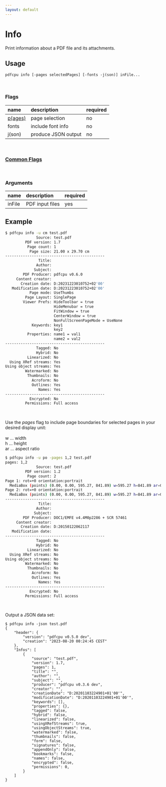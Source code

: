 ```yaml
---
layout: default
---
```


# Info

Print information about a PDF file and its attachments.

## Usage

```
pdfcpu info [-pages selectedPages] [-fonts -j(son)] inFile...
```

<br>

### Flags

| name                                      | description         | required
|:----------------------------------------  |:--------------------|:--------
| [p(ages)](getting_started/page_selection) | page selection      | no
| fonts                                     | include font info   | no
| j(son)                                    | produce JSON output | no

<br>

### [Common Flags](getting_started/common_flags)

<br>

### Arguments

| name         | description         | required
|:-------------|:--------------------|:--------
| inFile       | PDF input files     | yes

## Example

```sh
$ pdfcpu info -u cm test.pdf
              Source: test.pdf
         PDF version: 1.7
          Page count: 1
           Page size: 21.00 x 29.70 cm
---------------------------------------------
               Title:
              Author:
             Subject:
        PDF Producer: pdfcpu v0.6.0
     Content creator:
       Creation date: D:20231223010752+02'00'
   Modification date: D:20231223010752+02'00'
           Page mode: UseThumbs
         Page Layout: SinglePage
        Viewer Prefs: HideToolbar = true
                      HideMenubar = true
                      FitWindow = true
                      CenterWindow = true
                      NonFullScreenPageMode = UseNone
            Keywords: key1
                      key2
          Properties: name1 = val1
                      name2 = val2
---------------------------------------------
              Tagged: No
              Hybrid: No
          Linearized: No
  Using XRef streams: Yes
Using object streams: Yes
         Watermarked: No
          Thumbnails: No
            Acroform: No
            Outlines: Yes
               Names: Yes
---------------------------------------------
           Encrypted: No
         Permissions: Full access
```
<br>

Use the *pages* flag to include page boundaries for selected pages in your desired display unit:<br><br>
w  ... width<br>
h  ... height<br>
ar ... aspect ratio

```sh
$ pdfcpu info -u po -pages 1,2 test.pdf
pages: 1,2
              Source: test.pdf
         PDF version: 1.2
          Page count: 2
Page 1: rot=+0 orientation:portrait
  MediaBox (points) (0.00, 0.00, 595.27, 841.89) w=595.27 h=841.89 ar=0.71  = CropBox, TrimBox, BleedBox, ArtBox
Page 2: rot=+0 orientation:portrait
  MediaBox (points) (0.00, 0.00, 595.27, 841.89) w=595.27 h=841.89 ar=0.71  = CropBox, TrimBox, BleedBox, ArtBox
---------------------------------------------
               Title:
              Author:
             Subject:
        PDF Producer: DOC1/EMFE v4.4M0p2286 + SCR 57461
     Content creator:
       Creation date: D:20150122062117
   Modification date:
---------------------------------------------
              Tagged: No
              Hybrid: No
          Linearized: No
  Using XRef streams: No
Using object streams: No
         Watermarked: No
          Thumbnails: No
            Acroform: No
            Outlines: Yes
               Names: Yes
---------------------------------------------
           Encrypted: No
         Permissions: Full access
```

<br>

Output a JSON data set:

```
$ pdfcpu info -json test.pdf
{
	"header": {
		"version": "pdfcpu v0.5.0 dev",
		"creation": "2023-08-20 00:24:45 CEST"
	},
	"Infos": [
		{
			"source": "test.pdf",
			"version": 1.7,
			"pages": 1,
			"title": "",
			"author": "",
			"subject": "",
			"producer": "pdfcpu v0.3.6 dev",
			"creator": "",
			"creationDate": "D:20201103224901+01'00'",
			"modificationDate": "D:20201103224901+01'00'",
			"keywords": [],
			"properties": {},
			"tagged": false,
			"hybrid": false,
			"linearized": false,
			"usingXRefStreams": true,
			"usingObjectStreams": true,
			"watermarked": false,
			"thumbnails": false,
			"form": false,
			"signatures": false,
			"appendOnly": false,
			"bookmarks": false,
			"names": false,
			"encrypted": false,
			"permissions": 0,
		}
	]
}
```
